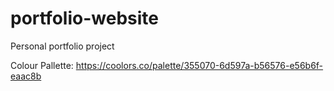 # portfolio-website

Personal portfolio project

Colour Pallette: https://coolors.co/palette/355070-6d597a-b56576-e56b6f-eaac8b
